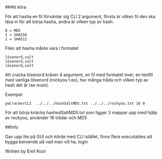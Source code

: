##Att köra

För att hasha en fil förväntar sig CLI 2 argument, första är vilken fil den ska
läsa in för att börja hasha, andra är vilken typ av hash.

```
0 = MD5
1 = SHA256
2 = SHA512
```

Filen att hasha måste vara i formatet

```
lösenord,salt
lösenord,salt
lösenord,salt
```

Att cracka lösenord kräver 4 argument, en fil med formatet över, en textfil med
vanliga lösenord (rockyou t.ex), hur många tråda och vilken typ av hash det är
(se ovan).

Exempel

```
pwCrackerCLI  ../../../hashSaltMD5.txt ../../../rockyou.txt 16 0
```

För att börja knäcka hashedSaltMD5.txt som ligger 3 mappar upp med hjälp av
rockyou, använder 16 trådar och MD5

##Info

Gav upp lite på GUI och körde med CLI istället, finns flera executables
att bygga beroende på vad man vill ha, login

Written by Emil Kool
